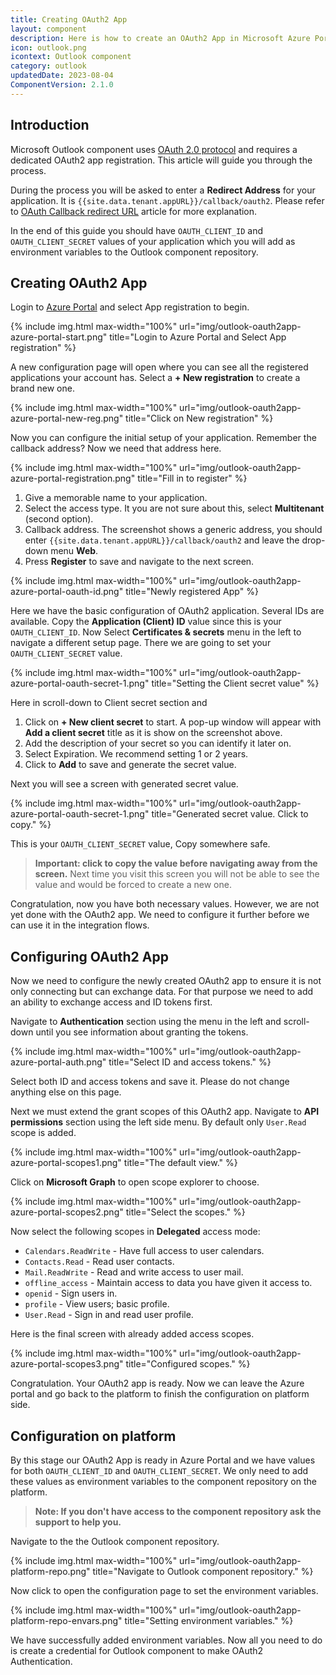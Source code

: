 ```yaml
---
title: Creating OAuth2 App
layout: component
description: Here is how to create an OAuth2 App in Microsoft Azure Portal.
icon: outlook.png
icontext: Outlook component
category: outlook
updatedDate: 2023-08-04
ComponentVersion: 2.1.0
---
```


## Introduction

Microsoft Outlook component uses [OAuth 2.0 protocol](https://docs.microsoft.com/en-us/azure/active-directory/develop/active-directory-v2-protocols) and requires a dedicated OAuth2 app registration. This
article will guide you through the process.

During the process you will be asked to enter a **Redirect Address** for your application.
It is `{{site.data.tenant.appURL}}/callback/oauth2`. Please refer to
[OAuth Callback redirect URL](/guides/oauth-callback-redirect-url) article for
more explanation.

In the end of this guide you should have `OAUTH_CLIENT_ID` and `OAUTH_CLIENT_SECRET`
values of your application which you will add as environment variables to the Outlook
component repository.

## Creating OAuth2 App

Login to [Azure Portal](https://portal.azure.com) and select App registration to begin.

{% include img.html max-width="100%" url="img/outlook-oauth2app-azure-portal-start.png" title="Login to Azure Portal and Select App registration" %}

A new configuration page will open where you can see all the registered applications
your account has. Select a **+ New registration** to create a brand new one.

{% include img.html max-width="100%" url="img/outlook-oauth2app-azure-portal-new-reg.png" title="Click on New registration" %}

Now you can configure the initial setup of your application. Remember the callback
address? Now we need that address here.

{% include img.html max-width="100%" url="img/outlook-oauth2app-azure-portal-registration.png" title="Fill in to register" %}

1.  Give a memorable name to your application.
2.  Select the access type. It you are not sure about this, select **Multitenant** (second option).
3.  Callback address. The screenshot shows a generic address, you should enter `{{site.data.tenant.appURL}}/callback/oauth2` and leave the drop-down menu **Web**.
4.   Press **Register** to save and navigate to the next screen.

{% include img.html max-width="100%" url="img/outlook-oauth2app-azure-portal-oauth-id.png" title="Newly registered App" %}

Here we have the basic configuration of OAuth2 application. Several IDs are available.
Copy the **Application (Client) ID** value since this is your `OAUTH_CLIENT_ID`.
Now Select **Certificates & secrets** menu in the left to navigate a different setup
page. There we are going to set your `OAUTH_CLIENT_SECRET` value.

{% include img.html max-width="100%" url="img/outlook-oauth2app-azure-portal-oauth-secret-1.png" title="Setting the Client secret value" %}

Here in scroll-down to Client secret section and

1.  Click on **+ New client secret** to start. A pop-up window will appear with **Add a client secret** title as it is show on the screenshot above.
2.  Add the description of your secret so you can identify it later on.
3.  Select Expiration. We recommend setting 1 or 2 years.
4.  Click to **Add** to save and generate the secret value.

Next you will see a screen with generated secret value.

{% include img.html max-width="100%" url="img/outlook-oauth2app-azure-portal-oauth-secret-1.png" title="Generated secret value. Click to copy." %}

This is your `OAUTH_CLIENT_SECRET` value, Copy somewhere safe.

> **Important: click to copy the value before navigating away from the screen.** Next time you visit this screen you will not be able to see the value and would be forced to create a new one.

Congratulation, now you have both necessary values. However, we are not yet done
with the OAuth2 app. We need to configure it further before we can use it in the
integration flows.

## Configuring OAuth2 App

Now we need to configure the newly created OAuth2 app to ensure it is not only
connecting but can exchange data. For that purpose we need to add an ability to
exchange access and ID tokens first.

Navigate to **Authentication** section using the menu in the left and scroll-down
until you see information about granting the tokens.

{% include img.html max-width="100%" url="img/outlook-oauth2app-azure-portal-auth.png" title="Select ID and access tokens." %}

Select both ID and access tokens and save it. Please do not change anything else
on this page.

Next we must extend the grant scopes of this OAuth2 app. Navigate to
**API permissions** section using the left side menu. By default only `User.Read`
scope is added.

{% include img.html max-width="100%" url="img/outlook-oauth2app-azure-portal-scopes1.png" title="The default view." %}

Click on **Microsoft Graph** to open scope explorer to choose.

{% include img.html max-width="100%" url="img/outlook-oauth2app-azure-portal-scopes2.png" title="Select the scopes." %}

Now select the following scopes in **Delegated** access mode:

*   `Calendars.ReadWrite` - Have full access to user calendars.
*   `Contacts.Read` - Read user contacts.
*   `Mail.ReadWrite` - Read and write access to user mail.
*   `offline_access` - Maintain access to data you have given it access to.
*   `openid` - Sign users in.
*   `profile` - View users; basic profile.
*   `User.Read` - Sign in and read user profile.

Here is the final screen with already added access scopes.

{% include img.html max-width="100%" url="img/outlook-oauth2app-azure-portal-scopes3.png" title="Configured scopes." %}

Congratulation. Your OAuth2 app is ready. Now we can leave the Azure portal and go
back to the platform to finish the configuration on platform side.

## Configuration on platform

By this stage our OAuth2 App is ready in Azure Portal and we have values for both
`OAUTH_CLIENT_ID` and `OAUTH_CLIENT_SECRET`. We only need to add these values as
environment variables to the component repository on the platform.

> **Note: If you don't have access to the component repository ask the support to help you.**

Navigate to the the Outlook component repository.

{% include img.html max-width="100%" url="img/outlook-oauth2app-platform-repo.png" title="Navigate to Outlook component repository." %}

Now click to open the configuration page to set the environment variables.

{% include img.html max-width="100%" url="img/outlook-oauth2app-platform-repo-envars.png" title="Setting environment variables." %}

We have successfully added environment variables. Now all you need to do is create
a credential for Outlook component to make OAuth2 Authentication.
